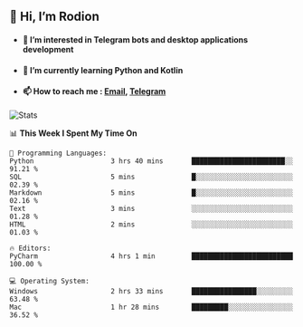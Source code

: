 ## 👋 Hi, I’m Rodion
- #### 👀 I’m interested in Telegram bots and desktop applications development
- #### 🌱 I’m currently learning Python and Kotlin
- #### 📫 How to reach me : [Email](mailto:me@lavn.ml), [Telegram](https://t.me/rodion_gudz)

![Stats](https://github-readme-stats.vercel.app/api?username=rodion-gudz&show_icons=true&theme=github_dark&hide_border=true&hide=issues&count_private=true&layout=compact)


<!--START_SECTION:waka-->
📊 **This Week I Spent My Time On** 

```text
💬 Programming Languages: 
Python                   3 hrs 40 mins       ███████████████████████░░   91.21 % 
SQL                      5 mins              █░░░░░░░░░░░░░░░░░░░░░░░░   02.39 % 
Markdown                 5 mins              █░░░░░░░░░░░░░░░░░░░░░░░░   02.16 % 
Text                     3 mins              ░░░░░░░░░░░░░░░░░░░░░░░░░   01.28 % 
HTML                     2 mins              ░░░░░░░░░░░░░░░░░░░░░░░░░   01.03 % 

🔥 Editors: 
PyCharm                  4 hrs 1 min         █████████████████████████   100.00 % 

💻 Operating System: 
Windows                  2 hrs 33 mins       ████████████████░░░░░░░░░   63.48 % 
Mac                      1 hr 28 mins        █████████░░░░░░░░░░░░░░░░   36.52 % 
```


<!--END_SECTION:waka-->
